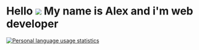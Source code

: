 # Hello <img src="https://img.icons8.com/dusk/36/000000/v-live.png"/> My name is Alex and i'm web developer

<div>
    <a href="https://github.com/enslit" target="_blank">
        <img src="https://github-readme-stats.vercel.app/api/top-langs/?username=enslit&layout=compact&hide_title=true&theme=dark&hide=shell" alt="Personal language usage statistics" />
    </a>
</div>
